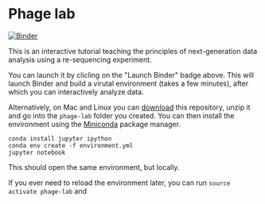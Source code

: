 # Phage lab

[![Binder](http://mybinder.org/badge.svg)](http://mybinder.org:/repo/mikheyev/phage-lab)

This is an interactive tutorial teaching the principles of next-generation data analysis using a re-sequencing experiment.

You can launch it by clicling on the "Launch Binder" badge above. This will launch Binder and build a virutal environment (takes a few minutes), after which you can interactively analyze data.

Alternatively, on Mac and Linux you can [download](https://github.com/mikheyev/phage-lab/archive/master.zip) this repository, unzip it and go into the `phage-lab` folder you created. You can then install the environment using the [Miniconda](http://conda.pydata.org/miniconda.html) package manager.

	conda install jupyter ipython
	conda env create -f environment.yml
	jupyter notebook

This should open the same environment, but locally.

If you ever need to reload the environment later, you can run `source activate phage-lab` and